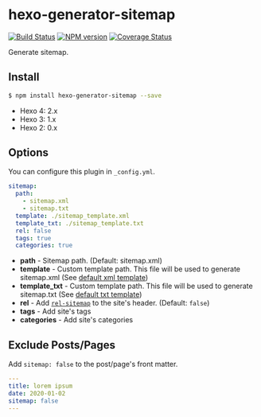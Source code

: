 # hexo-generator-sitemap

[![Build Status](https://github.com/hexojs/hexo-generator-sitemap/workflows/Tester/badge.svg)](https://github.com/hexojs/hexo-generator-sitemap/actions?query=workflow%3ATester)
[![NPM version](https://badge.fury.io/js/hexo-generator-sitemap.svg)](https://www.npmjs.com/package/hexo-generator-sitemap)
[![Coverage Status](https://img.shields.io/coveralls/hexojs/hexo-generator-sitemap.svg)](https://coveralls.io/r/hexojs/hexo-generator-sitemap?branch=master)

Generate sitemap.

## Install

``` bash
$ npm install hexo-generator-sitemap --save
```

- Hexo 4: 2.x
- Hexo 3: 1.x
- Hexo 2: 0.x

## Options

You can configure this plugin in `_config.yml`.

``` yaml
sitemap:
  path: 
    - sitemap.xml
    - sitemap.txt
  template: ./sitemap_template.xml
  template_txt: ./sitemap_template.txt
  rel: false
  tags: true
  categories: true
```

- **path** - Sitemap path. (Default: sitemap.xml)
- **template** - Custom template path. This file will be used to generate sitemap.xml (See [default xml template](/sitemap.xml))
- **template_txt** - Custom template path. This file will be used to generate sitemap.txt (See [default txt template](/sitemap.txt))
- **rel** - Add [`rel-sitemap`](http://microformats.org/wiki/rel-sitemap) to the site's header. (Default: `false`)
- **tags** - Add site's tags
- **categories** - Add site's categories

## Exclude Posts/Pages

Add `sitemap: false` to the post/page's front matter.

``` yml
---
title: lorem ipsum
date: 2020-01-02
sitemap: false
---
```
